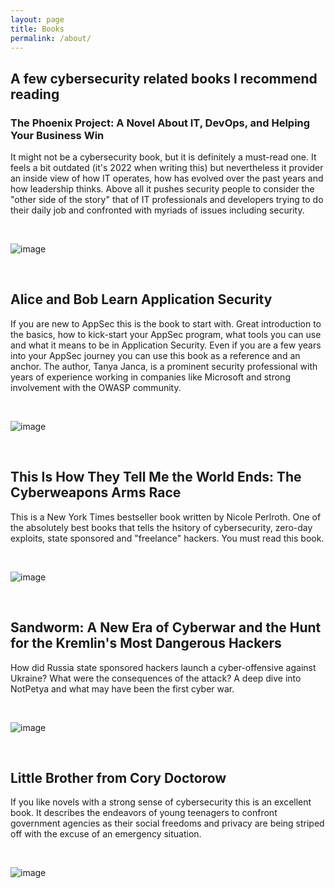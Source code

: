 ```yaml
---
layout: page
title: Books
permalink: /about/
---
```


## A few cybersecurity related books I recommend reading

### The Phoenix Project: A Novel About IT, DevOps, and Helping Your Business Win
It might not be a cybersecurity book, but it is definitely a must-read one. It feels a bit outdated (it's 2022 when writing this) but nevertheless it provider an inside view of how IT operates, how has evolved over the past years and how leadership thinks. Above all it pushes security people to consider the "other side of the story" that of IT professionals and developers trying to do their daily job and confronted with myriads of issues including security. 

<br>

![image]({{site.baseurl}}/docs/assets/images/2022/phoenix-project.png "The Phoenix project")

<br>

## Alice and Bob Learn Application Security

If you are new to AppSec this is the book to start with. Great introduction to the basics, how to kick-start your AppSec program, what tools you can use and what it means to be in Application Security. Even if you are a few years into your AppSec journey you can use this book as a reference and an anchor. The author, Tanya Janca, is a prominent security professional with years of experience working in companies like Microsoft and strong involvement with the OWASP community. 

<br>

![image]({{site.baseurl}}/docs/assets/images/2022/alice-bob-application-security.png "Alice and Bob learn Application Security")

<br>

## This Is How They Tell Me the World Ends: The Cyberweapons Arms Race
This is a New York Times bestseller book written by Nicole Perlroth. One of the absolutely best books that tells the hsitory of cybersecurity, zero-day exploits, state sponsored and "freelance" hackers. You must read this book. 

<br>

![image]({{site.baseurl}}/docs/assets/images/2022/nicole-perlroth.png "This Is How They Tell Me the World Ends: The Cyberweapons Arms Race")

<br>

## Sandworm: A New Era of Cyberwar and the Hunt for the Kremlin's Most Dangerous Hackers
How did Russia state sponsored hackers launch a cyber-offensive against Ukraine? What were the consequences of the attack? A deep dive into NotPetya and what may have been the first cyber war. 

<br>

![image]({{site.baseurl}}/docs/assets/images/2022/sandworm.png "Sandworm: A New Era of Cyberwar and the Hunt for the Kremlin's Most Dangerous Hackers")

<br>

## Little Brother from Cory Doctorow
If you like novels with a strong sense of cybersecurity this is an excellent book. It describes the endeavors of young teenagers to confront government agencies as their social freedoms and privacy are being striped off with the excuse of an emergency situation.  

<br>

![image]({{site.baseurl}}/docs/assets/images/2022/little-brother.png "Little Brother from Cory Doctorow")

<br>
